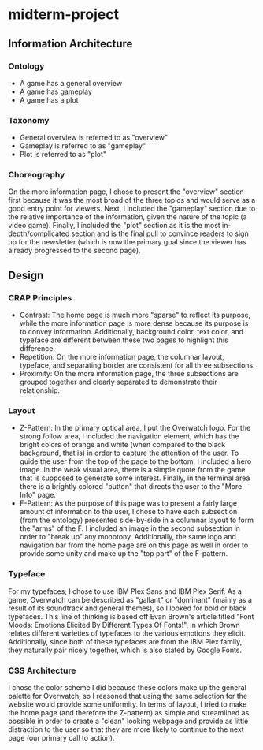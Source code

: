 # midterm-project



## Information Architecture

### Ontology

- A game has a general overview
- A game has gameplay
- A game has a plot

### Taxonomy

- General overview is referred to as "overview"
- Gameplay is referred to as "gameplay"
- Plot is referred to as "plot"

### Choreography

On the more information page, I chose to present the "overview" section first because it was the most broad of the three topics and would serve as a good entry point for viewers. Next, I included the "gameplay" section due to the relative importance of the information, given the nature of the topic (a video game). Finally, I included the "plot" section as it is the most in-depth/complicated section and is the final pull to convince readers to sign up for the newsletter (which is now the primary goal since the viewer has already progressed to the second page).



## Design

### CRAP Principles

- Contrast: The home page is much more "sparse" to reflect its purpose, while the more information page is more dense because its purpose is to convey information. Additionally, background color, text color, and typeface are different between these two pages to highlight this difference.
- Repetition: On the more information page, the columnar layout, typeface, and separating border are consistent for all three subsections.
- Proximity: On the more information page, the three subsections are grouped together and clearly separated to demonstrate their relationship.

### Layout

- Z-Pattern: In the primary optical area, I put the Overwatch logo. For the strong follow area, I included the navigation element, which has the bright colors of orange and white (when compared to the black background, that is) in order to capture the attention of the user. To guide the user from the top of the page to the bottom, I included a hero image. In the weak visual area, there is a simple quote from the game that is supposed to generate some interest. Finally, in the terminal area there is a brightly colored "button" that directs the user to the "More Info" page.
- F-Pattern: As the purpose of this page was to present a fairly large amount of information to the user, I chose to have each subsection (from the ontology) presented side-by-side in a columnar layout to form the "arms" of the F. I included an image in the second subsection in order to "break up" any monotony. Additionally, the same logo and navigation bar from the home page are on this page as well in order to provide some unity and make up the "top part" of the F-pattern. 

### Typeface

For my typefaces, I chose to use IBM Plex Sans and IBM Plex Serif. As a game, Overwatch can be described as "gallant" or "dominant" (mainly as a result of its soundtrack and general themes), so I looked for bold or black typefaces. This line of thinking is based off Evan Brown's article titled "Font Moods: Emotions Elicited By Different Types Of Fonts!", in which Brown relates different varieties of typefaces to the various emotions they elicit. Additionally, since both of these typefaces are from the IBM Plex family, they naturally pair nicely together, which is also stated by Google Fonts.

### CSS Architecture

I chose the color scheme I did because these colors make up the general palette for Overwatch, so I reasoned that using the same selection for the website would provide some uniformity. In terms of layout, I tried to make the home page (and therefore the Z-pattern) as simple and streamlined as possible in order to create a "clean" looking webpage and provide as little distraction to the user so that they are more likely to continue to the next page (our primary call to action).